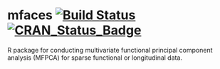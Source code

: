 # mfaces [![Build Status](https://travis-ci.com/cli9/mfaces.svg?branch=master)](https://travis-ci.com/cli9/mfaces) [![CRAN\_Status\_Badge](https://www.r-pkg.org/badges/version/mfaces)](https://cran.r-project.org/package=mfaces)
R package for conducting multivariate functional principal component analysis (MFPCA) for sparse functional or longitudinal data.

